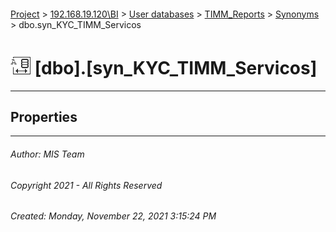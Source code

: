 #### 

[Project](../../../../index.md) > [192.168.19.120\\BI](../../../index.md) > [User databases](../../index.md) > [TIMM_Reports](../index.md) > [Synonyms](Synonyms.md) > dbo.syn_KYC_TIMM_Servicos

# ![Synonyms](../../../../Images/Synonym32.png) [dbo].[syn_KYC_TIMM_Servicos]

---

## <a name="#properties"></a>Properties



---

###### Author:  MIS Team

###### Copyright 2021 - All Rights Reserved

###### Created: Monday, November 22, 2021 3:15:24 PM

